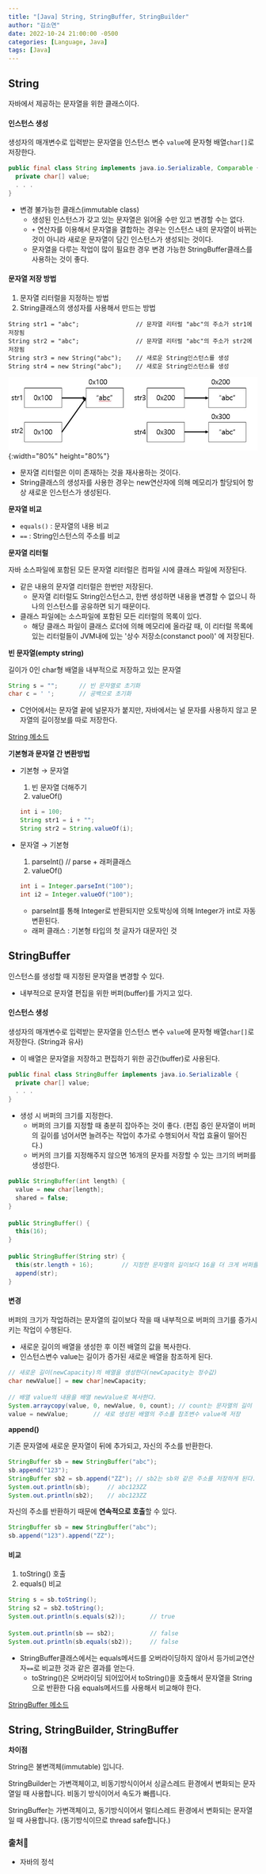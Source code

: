 ```yaml
---
title: "[Java] String, StringBuffer, StringBuilder"
author: "김소연"
date: 2022-10-24 21:00:00 -0500
categories: [Language, Java]
tags: [Java]
---
```




## String

자바에서 제공하는 문자열을 위한 클래스이다.



#### 인스턴스 생성

생성자의 매개변수로 입력받는 문자열을 인스턴스 변수 `value`에 문자형 배열`char[]`로 저장한다.

```java
public final class String implements java.io.Serializable, Comparable {
  private char[] value;
  . . .
}
```

- 변경 불가능한 클래스(immutable class)
  - 생성된 인스턴스가 갖고 있는 문자열은 읽어올 수만 있고 변경할 수는 없다.
  - `+` 연산자를 이용해서 문자열을 결합하는 경우는 인스턴스 내의 문자열이 바뀌는 것이 아니라 새로운 문자열이 담긴 인스턴스가 생성되는 것이다.
  - 문자열을 다루는 작업이 많이 필요한 경우 변경 가능한 StringBuffer클래스를 사용하는 것이 좋다.




#### 문자열 저장 방법

1. 문자열 리터럴을 지정하는 방법
2. String클래스의 생성자를 사용해서 만드는 방법

```
String str1 = "abc";				// 문자열 리터럴 "abc"의 주소가 str1에 저장됨
String str2 = "abc";				// 문자열 리터럴 "abc"의 주소가 str2에 저장됨
String str3 = new String("abc");	// 새로운 String인스턴스를 생성
String str4 = new String("abc");	// 새로운 String인스턴스를 생성
```

![springaop](/assets/img/string.JPG){:width="80%" height="80%"}

- 문자열 리터럴은 이미 존재하는 것을 재사용하는 것이다.
- String클래스의 생성자를 사용한 경우는 new연산자에 의해 메모리가 할당되어 항상 새로운 인스턴스가 생성된다.




**문자열 비교**

- `equals()` : 문자열의 내용 비교
- `==` : String인스턴스의 주소를 비교




**문자열 리터럴**

자바 소스파일에 포함된 모든 문자열 리터럴은 컴파일 시에 클래스 파일에 저장된다.

- 같은 내용의 문자열 리터럴은 한번만 저장된다.
  - 문자열 리터럴도 String인스턴스고, 한번 생성하면 내용을 변경할 수 없으니 하나의 인스턴스를 공유하면 되기 때문이다.
- 클래스 파일에는 소스파일에 포함된 모든 리터럴의 목록이 있다.
  - 해당 클래스 파일이 클래스 로더에 의해 메모리에 올라갈 때, 이 리터럴 목록에 있는 리터럴들이
    JVM내에 있는 '상수 저장소(constanct pool)' 에 저장된다.




**빈 문자열(empty string)**

길이가 0인 char형 배열을 내부적으로 저장하고 있는 문자열

```java
String s = "";		// 빈 문자열로 초기화
char c = ' ';		// 공백으로 초기화
```

- C언어에서는 문자열 끝에 널문자가 붙지만, 자바에서는 널 문자를 사용하지 않고 문자열의 길이정보를 따로 저장한다.




[String 메소드](https://www.w3schools.com/java/java_ref_string.asp)



**기본형과 문자열 간 변환방법**

- 기본형 → 문자열

  1. 빈 문자열 더해주기
  2. valueOf()

  ```java
  int i = 100;
  String str1 = i + "";
  String str2 = String.valueOf(i);
  ```

- 문자열 → 기본형

  1. parseInt()	// parse + 래퍼클래스
  2. valueOf()

  ```java
  int i = Integer.parseInt("100");
  int i2 = Integer.valueOf("100");
  ```

  - parseInt를 통해 Integer로 반환되지만 오토박싱에 의해 Integer가 int로 자동변환된다.
  - 래퍼 클래스 : 기본형 타입의 첫 글자가 대문자인 것



## StringBuffer

인스턴스를 생성할 때 지정된 문자열을 변경할 수 있다.

- 내부적으로 문자열 편집을 위한 버퍼(buffer)를 가지고 있다.



#### 인스턴스 생성

생성자의 매개변수로 입력받는 문자열을 인스턴스 변수 `value`에 문자형 배열`char[]`로 저장한다. 
(String과 유사)

- 이 배열은 문자열을 저장하고 편집하기 위한 공간(buffer)로 사용된다.

```java
public final class StringBuffer implements java.io.Serializable {
  private char[] value;
  . . .
}
```

- 생성 시 버퍼의 크기를 지정한다.
  - 버퍼의 크기를 지정할 때 충분히 잡아주는 것이 좋다. (편집 중인 문자열이 버퍼의 길이를 넘어서면 늘려주는 작업이 추가로 수행되어서 작업 효율이 떨어진다.)
  - 버커의 크기를 지정해주지 않으면 16개의 문자를 저장할 수 있는 크기의 버퍼를 생성한다.

```java
public StringBuffer(int length) {
  value = new char[length];
  shared = false;
}

public StringBuffer() {
  this(16);
}

public StringBuffer(String str) {
  this(str.length + 16);		// 지정한 문자열의 길이보다 16을 더 크게 버퍼를 생성한다.
  append(str);
}
```



#### 변경

버퍼의 크기가 작업하려는 문자열의 길이보다 작을 때 내부적으로 버퍼의 크기를 증가시키는 작업이 수행된다.

- 새로운 길이의 배열을 생성한 후 이전 배열의 값을 복사한다.
- 인스턴스변수 value는 길이가 증가된 새로운 배열을 참조하게 된다.

```java
// 새로운 길이(newCapacity)의 배열을 생성한다(newCapacity는 정수값)
char newValue[] = new char]newCapacity;

// 배열 value의 내용을 배열 newValue로 복사한다.
System.arraycopy(value, 0, newValue, 0, count);	// count는 문자열의 길이
value = newValue;		// 새로 생성된 배열의 주소를 참조변수 value에 저장
```



**append()**

기존 문자열에 새로운 문자열이 뒤에 추가되고, 자신의 주소를 반환한다.

```java
StringBuffer sb = new StringBuffer("abc");
sb.append("123");
StringBuffer sb2 = sb.append("ZZ");	// sb2는 sb와 같은 주소를 저장하게 된다.
System.out.println(sb);		// abc123ZZ
System.out.println(sb2);	// abc123ZZ
```

자신의 주소를 반환하기 때문에 **연속적으로 호출**할 수 있다.

```java
StringBuffer sb = new StringBuffer("abc");
sb.append("123").append("ZZ");
```



#### 비교

1. toString() 호출
2. equals() 비교

```java
String s = sb.toString();
String s2 = sb2.toString();
System.out.println(s.equals(s2));		// true

System.out.println(sb == sb2);			// false
System.out.println(sb.equals(sb2));		// false
```

- StringBuffer클래스에서는 equals메서드를 오버라이딩하지 않아서 등가비교연산자`==`로 비교한 것과 같은 결과를 얻는다.
  - toString()은 오버라이딩 되어있어서 toString()을 호출해서 문자열을 String으로 반환한 다음 equals메서드를 사용해서 비교해야 한다.



[StringBuffer 메소드](https://docs.oracle.com/javase/7/docs/api/java/lang/StringBuffer.html)



## String, StringBuilder, StringBuffer

**차이점**

String은 불변객체(immutable) 입니다.

StringBuilder는 가변객체이고, 비동기방식이어서 싱글스레드 환경에서 변화되는 문자열일 때 사용합니다. 비동기 방식이어서 속도가 빠릅니다.

StringBuffer는 가변객체이고, 동기방식이어서 멀티스레드 환경에서 변화되는 문자열일 때 사용합니다. (동기방식이므로 thread safe합니다.)




### 출처📎

- 자바의 정석